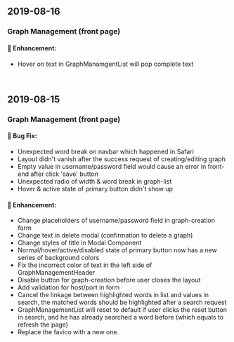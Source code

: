 ## 2019-08-16

### Graph Management (front page)

#### :nail_care: Enhancement:

- Hover on text in GraphManamgentList will pop complete text

<br />

## 2019-08-15

### Graph Management (front page)

#### :bug: Bug Fix:

- Unexpected word break on navbar which happened in Safari
- Layout didn't vanish after the success request of creating/editing graph
- Empty value in username/password field would cause an error in front-end after click 'save' button
- Unexpected radio of width & word break in graph-list
- Hover & active state of primary button didn't show up

#### :nail_care: Enhancement:

- Change placeholders of username/password field in graph-creation form
- Change text in delete modal (confirmation to delete a graph)
- Change styles of title in Modal Component
- Normal/hover/active/disabled state of primary button now has a new series of background colors
- Fix the incorrect color of text in the left side of GraphManagementHeader
- Disable button for graph-creation before user closes the layout
- Add validation for host/port in form
- Cancel the linkage between highlighted words in list and values in search, the matched words should be highlighted after a search request
- GraphManagementList will reset to default if user clicks the reset button in search, and he has already searched a word before (which equals to refresh the page)
- Replace the favico with a new one.


